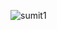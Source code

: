 ![sumit1](https://github.com/sumit260799/Sumit-Portfolio-React/assets/94750004/c8f3668d-024e-45a3-a202-9a1ac69be0e1)
